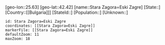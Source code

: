 ﻿---
location: [42.42,25.63]
mapzoom: [7,12] 
mapmarker: city 
type: City
tags:
- geo/City


SpocWebEntityId: 34519
isDeleted: false
confidential: public

---
[geo-lon::25.63]
[geo-lat::42.42]
[name::Stara Zagora=Eski Zagre]
[State::]
[Country::[[Bulgaria]]]
[StateId::]
[Population::]
[Unknown::]


```leaflet
id: Stara Zagora=Eski Zagre
coordinates: [[Stara Zagora=Eski Zagre]]
markerFile: [[Stara Zagora=Eski Zagre]]
defaultZoom: 11 
maxZoom: 18
```
